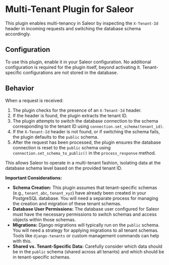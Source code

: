 # Multi-Tenant Plugin for Saleor

This plugin enables multi-tenancy in Saleor by inspecting the `X-Tenant-Id` header in incoming requests and switching the database schema accordingly.

## Configuration

To use this plugin, enable it in your Saleor configuration.
No additional configuration is required for the plugin itself, beyond activating it. Tenant-specific configurations are not stored in the database.

## Behavior

When a request is received:

1. The plugin checks for the presence of an `X-Tenant-Id` header.
2. If the header is found, the plugin extracts the tenant ID.
3. The plugin attempts to switch the database connection to the schema corresponding to the tenant ID using `connection.set_schema(tenant_id)`.
4. If the `X-Tenant-Id` header is not found, or if switching the schema fails, the plugin defaults to the `public` schema.
5. After the request has been processed, the plugin ensures the database connection is reset to the `public` schema using `connection.set_schema_to_public()` in the `process_response` method.

This allows Saleor to operate in a multi-tenant fashion, isolating data at the database schema level based on the provided tenant ID.

**Important Considerations:**

*   **Schema Creation:** This plugin assumes that tenant-specific schemas (e.g., `tenant_abc`, `tenant_xyz`) have already been created in your PostgreSQL database. You will need a separate process for managing the creation and migration of these tenant schemas.
*   **Database User Permissions:** The database user configured for Saleor must have the necessary permissions to switch schemas and access objects within those schemas.
*   **Migrations:** Django migrations will typically run on the `public` schema. You will need a strategy for applying migrations to all tenant schemas. Tools like `django-tenants` or custom management commands can help with this.
*   **Shared vs. Tenant-Specific Data:** Carefully consider which data should be in the `public` schema (shared across all tenants) and which should be in tenant-specific schemas.
